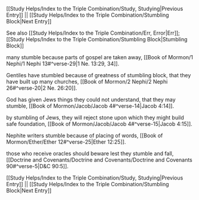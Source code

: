 [[Study Helps/Index to the Triple Combination/Study, Studying|Previous Entry]]  ||  [[Study Helps/Index to the Triple Combination/Stumbling Block|Next Entry]]

 See also [[Study Helps/Index to the Triple Combination/Err, Error|Err]]; [[Study Helps/Index to the Triple Combination/Stumbling Block|Stumbling Block]]

 many stumble because parts of gospel are taken away, [[Book of Mormon/1 Nephi/1 Nephi 13#^verse-29|1 Ne. 13:29, 34]].

 Gentiles have stumbled because of greatness of stumbling block, that they have built up many churches, [[Book of Mormon/2 Nephi/2 Nephi 26#^verse-20|2 Ne. 26:20]].

 God has given Jews things they could not understand, that they may stumble, [[Book of Mormon/Jacob/Jacob 4#^verse-14|Jacob 4:14]].

 by stumbling of Jews, they will reject stone upon which they might build safe foundation, [[Book of Mormon/Jacob/Jacob 4#^verse-15|Jacob 4:15]].

 Nephite writers stumble because of placing of words, [[Book of Mormon/Ether/Ether 12#^verse-25|Ether 12:25]].

 those who receive oracles should beware lest they stumble and fall, [[Doctrine and Covenants/Doctrine and Covenants/Doctrine and Covenants 90#^verse-5|D&C 90:5]].

[[Study Helps/Index to the Triple Combination/Study, Studying|Previous Entry]]  ||  [[Study Helps/Index to the Triple Combination/Stumbling Block|Next Entry]]